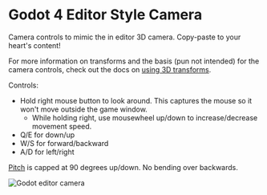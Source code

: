 # Godot 4 Editor Style Camera
Camera controls to mimic the in editor 3D camera. Copy-paste to your heart's content!

For more information on transforms and the basis (pun not intended) for the camera controls, check out the docs on [using 3D transforms](https://docs.godotengine.org/en/4.2/tutorials/3d/using_transforms.html).

Controls:

* Hold right mouse button to look around. This captures the mouse so it won't move outside the game window.
  * While holding right, use mousewheel up/down to increase/decrease movement speed.
* Q/E for down/up
* W/S for forward/backward
* A/D for left/right

[Pitch](https://en.wikipedia.org/wiki/Aircraft_principal_axes) is capped at 90 degrees up/down. No bending over backwards.

![Godot editor camera](https://github.com/jkvastad/godot-4-editor-camera-controls/assets/9295196/78446dd7-7cb4-49db-921b-a4d633f703ab)
